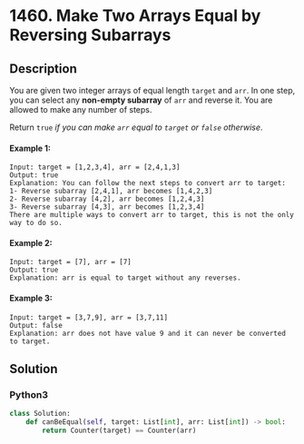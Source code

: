 # 1460. Make Two Arrays Equal by Reversing Subarrays


## Description
You are given two integer arrays of equal length `target` and `arr`. In one step, you can select any **non-empty subarray** of `arr` and reverse it. You are allowed to make any number of steps.

Return `true` *if you can make *`arr`* equal to *`target`* or *`false`* otherwise*.

#### Example 1:
```
Input: target = [1,2,3,4], arr = [2,4,1,3]
Output: true
Explanation: You can follow the next steps to convert arr to target:
1- Reverse subarray [2,4,1], arr becomes [1,4,2,3]
2- Reverse subarray [4,2], arr becomes [1,2,4,3]
3- Reverse subarray [4,3], arr becomes [1,2,3,4]
There are multiple ways to convert arr to target, this is not the only way to do so.
```

#### Example 2:
```
Input: target = [7], arr = [7]
Output: true
Explanation: arr is equal to target without any reverses.
```

#### Example 3:
```
Input: target = [3,7,9], arr = [3,7,11]
Output: false
Explanation: arr does not have value 9 and it can never be converted to target.
```


## Solution

### Python3
```python
class Solution:
    def canBeEqual(self, target: List[int], arr: List[int]) -> bool:
        return Counter(target) == Counter(arr)
```

